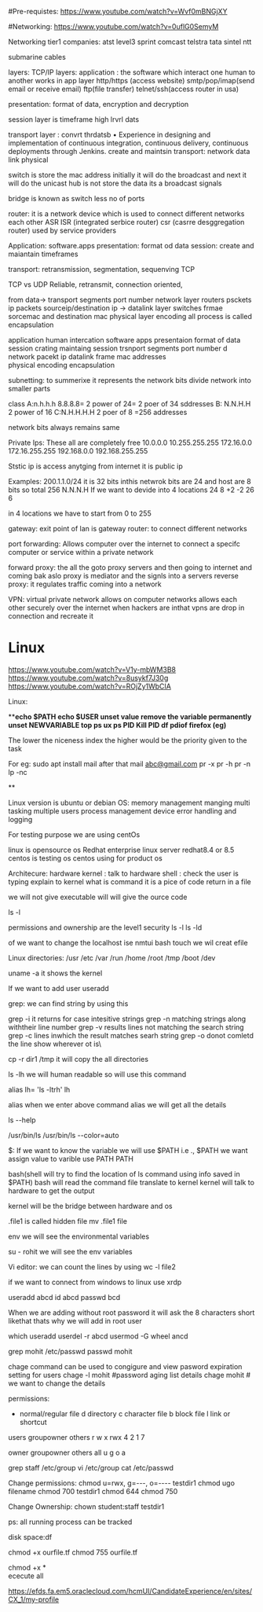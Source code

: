 #Pre-requistes:
https://www.youtube.com/watch?v=Wvf0mBNGjXY


#Networking:
https://www.youtube.com/watch?v=0uflG0SemyM

Networking tier1 companies:
atst
level3
sprint
comcast
telstra
tata
sintel
ntt

submarine cables


layers:
TCP/IP layers:
application : the software which interact one human to another works in app layer
http/https (access website) smtp/pop/imap(send email or receive email)  ftp(file transfer) telnet/ssh(access router in usa)

presentation: format of data, encryption and decryption

session layer is timeframe high lrvrl dats

transport layer :
convrt thrdatsb 
•	Experience in designing and implementation of continuous integration, continuous delivery, continuous deployments through Jenkins.
 create and maintsin 
transport: 
network
data link
physical

switch is store the mac address initially it will do the broadcast and next it will do the unicast
hub is not store the data its a broadcast signals

bridge is known as switch
less no of ports

router:
it is a network device which is used to connect different networks each other
ASR
ISR (integrated serbice router)
csr (casrre desggregation router)
used by service providers

Application: software.apps
presentation: format od data
session: create and maiantain timeframes

transport:
retransmission, segmentation, sequenving  TCP

TCP vs UDP
Reliable, retransmit, connection oriented, 

from data-> transport segments port number
            network layer routers
			psckets ip
packets sourceip/destination ip -> datalink layer switches
             frmae sorcemac and destination mac
physical layer encoding
all process is called encapsulation

application human intercation software apps
presentaion format of data
session crating maintaing session
trsnport segments port number d
network pacekt ip
datalink frame mac addresses	
physical encoding
encapsulation


subnetting: to summerixe
it represents the network bits
divide network into smaller parts

class A:n.h.h.h
 8.8.8.8= 2 power of 24= 2 poer of 34 sddresses
 B:
 N.N.H.H
 2 power of 16
 C:N.H.H.H.H 2 poer of 8 =256 addresses
 
 network bits always remains same
 
 Private Ips:
 These all are completely free
 10.0.0.0     10.255.255.255
 172.16.0.0    172.16.255.255
 192.168.0.0    192.168.255.255
 
 Ststic ip is access anytging from internet it is public ip 
 
 Examples:
 200.1.1.0/24   it is 32 bits
 inthis netwrok bits are 24 and host are 8 bits so total 256
 N.N.N.H
 If we want to devide into 4 locations
 24            8
 +2			  -2
 26 		   6 
 
 in 4 locations we have to start from 0 to 255
 
 gateway:
 exit point of lan is gateway
 router:
 to connect different networks
 
 port forwarding:
 Allows computer over the internet to connect a specifc computer or service within a private network
 
 forward proxy:
 the all the goto proxy servers and then going to internet and coming bak aslo proxy is mediator and the signls into a servers
 reverse proxy:
 it regulates traffic coming into a network
 
 VPN:
 virtual private network allows on computer networks allows each other securely over the internet
 when hackers are inthat vpns are drop in connection and recreate it
 
 



# Linux
https://www.youtube.com/watch?v=V1y-mbWM3B8
https://www.youtube.com/watch?v=8usykf7J30g
https://www.youtube.com/watch?v=ROjZy1WbCIA

Linux:  

****echo $PATH
echo $USER
unset value remove the variable permanently
unset NEWVARIABLE
top
ps ux ps PID
Kill PID
df
pdiof firefox (eg)**

The lower the niceness index the higher would be the priority given to the task




For eg:
sudo apt install mail
after that
mail abc@gmail.com
pr -x
pr -h
pr -n
lp -nc

**

Linux version is ubuntu or debian
OS:
memory management
manging multi tasking
		multiple users
process management
device
error handling and logging

For testing purpose we are using centOs

linux is opensource os
Redhat enterprise linux server redhat8.4 or 8.5
centos is testing os
centos using for product os

Architecure:
hardware
kernel : talk to hardware
shell : check the user is typing explain to kernel
what is command it is a pice of code return in a file

we will not give executable 
will will give the ource code

ls -l

permissions and ownership are the level1 security
ls -l
ls -ld

of we want to change the localhost ise nmtui
bash
touch we wil creat efile

Linux directories:
/usr
/etc
/var
/run
/home
/root
/tmp
/boot
/dev

uname -a
it shows the kernel 

If we want to add user
useradd

grep:
we can find string by using this

grep -i  it returns for case intesitive strings
grep -n matching strings along withtheir line number
grep -v results lines not matching 	the search string
grep -c lines inwhich the result matches searh string
grep -o  donot comletd the line show wherever ot is\

cp -r dir1 /tmp
it will copy the all directories

ls -lh
we will human readable so will use this command

alias lh= 'ls -ltrh'
lh

alias
when we enter above command alias we will get all the details

ls --help


/usr/bin/ls
/usr/bin/ls --color=auto

$:
If we want to know the variable we will use $PATH i.e ., $PATH
we want assign value to varible use PATH   PATH

bash(shell will try to find the location of ls command using info saved in $PATH)
bash will read the command file
translate to kernel
kernel will talk to hardware to get the output


kernel will be the bridge between hardware and os

.file1 is called hidden file
mv .file1 file

env
we will see the environmental variables

su - rohit
we will see the env variables

Vi editor:
we can count the lines by using wc -l file2

if we want to connect from windows to linux use xrdp

useradd abcd
id abcd
passwd bcd


When we are adding without root password it will ask the 8 characters short likethat
thats why we will add in root user

which useradd
userdel -r abcd
usermod -G wheel ancd

grep mohit /etc/passwd
passwd mohit

chage command can be used to congigure and view pasword expiration setting for users
chage -l mohit    #password aging list details
chage mohit   # we want to change the details

permissions:
- normal/regular file
d directory
c character file
b block file
l link or shortcut


users  groupowner  others
r       w       x		rwx
4		2		1		7

owner    groupowner    others   all
u 			g 			o 		a 

grep staff /etc/group
vi /etc/group
cat /etc/passwd

Change permissions:
chmod u=rwx, g=---, o=---- testdir1
chmod ugo filename
chmod 700 testdir1
chmod 644 
chmod 750

Change Ownership:
chown student:staff testdir1

ps:
all running process can be tracked

disk space:df

chmod +x ourfile.tf
chmod 755 ourfile.tf

chmod +x *  
ececute all


https://efds.fa.em5.oraclecloud.com/hcmUI/CandidateExperience/en/sites/CX_1/my-profile











